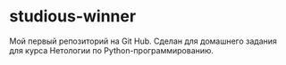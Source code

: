 # studious-winner
Мой первый репозиторий на Git Hub.
Сделан для домашнего задания для курса Нетологии по Python-программированию.

